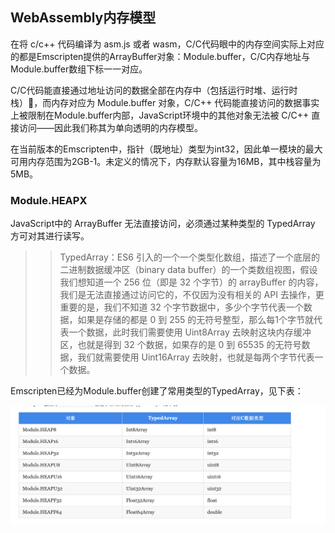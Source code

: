 ## WebAssembly内存模型
在将 c/c++ 代码编译为 asm.js 或者 wasm，C/C代码眼中的内存空间实际上对应的都是Emscripten提供的ArrayBuffer对象：Module.buffer，C/C内存地址与Module.buffer数组下标一一对应。

C/C代码能直接通过地址访问的数据全部在内存中（包括运行时堆、运行时栈），而内存对应为 Module.buffer 对象，C/C++ 代码能直接访问的数据事实上被限制在Module.buffer内部，JavaScript环境中的其他对象无法被 C/C++ 直接访问——因此我们称其为单向透明的内存模型。

在当前版本的Emscripten中，指针（既地址）类型为int32，因此单一模块的最大可用内存范围为2GB-1。未定义的情况下，内存默认容量为16MB，其中栈容量为5MB。


### Module.HEAPX
JavaScript中的 ArrayBuffer 无法直接访问，必须通过某种类型的 TypedArray 方可对其进行读写。

>> TypedArray：ES6 引入的一个一个类型化数组，描述了一个底层的二进制数据缓冲区（binary data buffer）的一个类数组视图，假设我们想知道一个 256 位（即是 32 个字节）的 arrayBuffer 的内容，我们是无法直接通过访问它的，不仅因为没有相关的 API 去操作，更重要的是，我们不知道 32 个字节数据中，多少个字节代表一个数据，如果是存储的都是 0 到 255 的无符号整型，那么每1个字节就代表一个数据，此时我们需要使用 Uint8Array 去映射这块内存缓冲区，也就是得到 32 个数据，如果存的是 0 到 65535 的无符号数据，我们就需要使用 Uint16Array 去映射，也就是每两个字节代表一个数据。


Emscripten已经为Module.buffer创建了常用类型的TypedArray，见下表：

![](./images/typearray.png)   

